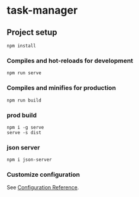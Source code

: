 # task-manager

## Project setup

```
npm install
```

### Compiles and hot-reloads for development

```
npm run serve
```

### Compiles and minifies for production

```
npm run build
```

### prod build

```
npm i -g serve
serve -s dist
```

### json server

```
npm i json-server
```

### Customize configuration

See [Configuration Reference](https://cli.vuejs.org/config/).
